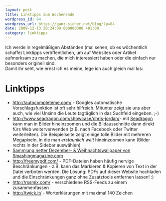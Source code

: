```yaml
---
layout: post
title: Linktipps zum Wochenende
wordpress_id: 84
wordpress_url: https://ganz-sicher.net/blog/?p=84
date: 2009-12-13 20:24:09.000000000 +01:00
category: linktipps
---
```

Ich werde in regelmäßigen Abständen (mal sehen, ob es wöchentlich schaffe) Linktipps veröffentlichen, um auf Websites oder Artikel aufmerksam zu machen, die mich interessiert haben oder die einfach nur besonders originell sind. <br />
Damit ihr seht, wie ernst ich es meine, lege ich auch gleich mal los:

Linktipps
=========

<ul>
	<li><a href="http://autocompleteme.com/">http://autocompleteme.com/</a> - Googles automatische Vorschlagsfunktion ist oft sehr hilfreich. Mitunter zeigt sie uns aber auch, wie viel Unsinn die Leute tagtäglich in das Suchfeld eingeben. ;-)</li>
	<li><a href="http://www.seadragon.com/showcase/chris-jordan/">http://www.seadragon.com/showcase/chris-jordan/</a>- mit <a href="http://www.seadragon.com/">Seadragon</a> kann man in Bilder hineinzoomen und die Bildausschnitte dann direkt fürs Web weiterverwenden (z.B. nach Facebook oder Twitter weiterleiten). Die Beispielseite zeigt einige tolle Bilder mit mehreren Megapixeln, in die man <em>erstaunlich weit</em> hineinzoomen kann (Bilder rechts in der Sidebar auswählen)</li>
	<li><a href="http://www.smashingmagazine.com/2009/11/30/desktop-wallpaper-calendar-december-2009/">Sammlung netter Dezember- &amp; Weihnachtswallpaper von Smashingmagazine.com</a></li>
	<li><a href="http://freemypdf.com/">http://freemypdf.com/</a> - PDF-Dateien haben häufig nervige Beschränkungen - z.B. kann das Markieren &amp; Kopieren von Text in der Datei verboten werden. Die Lösung: PDFs auf dieser Website hochladen und die Einschränkungen ganz ohne Zusatztools entfernen lassen! :)</li>
	<li><a href="http://rssmix.com/">http://rssmix.com/</a> - verschiedene RSS-Feeds zu einem zusammenfassen</li>
	<li><a href="http://twick.it/">http://twick.it/</a> - Worterklärungen mit maximal 140 Zeichen</li>
</ul>
